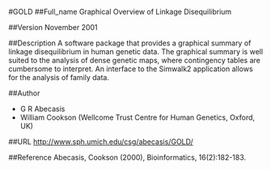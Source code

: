 #GOLD
##Full_name
Graphical Overview of Linkage Disequilibrium

##Version
November 2001

##Description
A software package that provides a graphical summary of linkage disequilibrium in human genetic data. The graphical summary is well suited to the analysis of dense genetic maps, where contingency tables are cumbersome to interpret. An interface to the Simwalk2 application allows for the analysis of family data.

##Author
* G R Abecasis
* William Cookson (Wellcome Trust Centre for Human Genetics, Oxford, UK)

##URL
http://www.sph.umich.edu/csg/abecasis/GOLD/

##Reference
Abecasis, Cookson (2000), Bioinformatics, 16(2):182-183.

